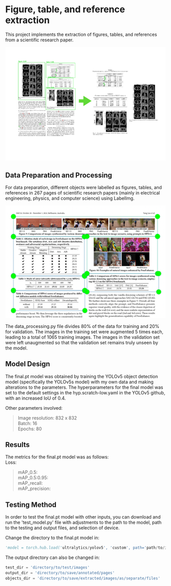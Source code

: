 # Figure, table, and reference extraction 
This project implements the extraction of figures, tables, and references from a scientific research paper. 

![Introduction](Figures/process.jpg)

## Data Preparation and Processing 
For data preparation, different objects were labelled as figures, tables, and references in 267 pages of scientific research papers (mainly in electrical engineering, physics, and computer science) using LabelImg. 

![Labeling process](Figures/data_prep.png)

The data_processing.py file divides 80% of the data for training and 20% for validation. 
The images in the training set were augmented 5 times each, leading to a total of 1065 training images. The images in the validation set were left unaugmented so that the validation set remains truly unseen by the model. 

## Model Design 
The final.pt model was obtained by training the YOLOv5 object detection model (specifically the YOLOv5s model) with my own data and making alterations to the parameters. The hyperparameters for the final model was set to the default settings in the hyp.scratch-low.yaml in the YOLOv5 github, with an increased IoU of 0.4.

Other parameters involved:  
>Image resolution: 832 x 832  
>Batch: 16  
>Epochs: 80  

## Results 

The metrics for the final.pt model was as follows:  
Loss:  
>mAP_0.5:  
>mAP_0.5:0.95:  
>mAP_recall:  
>mAP_precision:

## Testing Method  
In order to test the final.pt model with other inputs, you can download and run the 'test_model.py' file with adjustments to the path to the model, path to the testing and output files, and selection of device. 

Change the directory to the final.pt model in:
```python
'model = torch.hub.load('ultralytics/yolov5', 'custom', path='path/to/installed/extraction.pt/model')' 
```

The output directory can also be changed in: 
```python
test_dir = 'directory/to/test/images'
output_dir = 'directory/to/save/annotated/pages'
objects_dir = 'directory/to/save/extracted/images/as/separate/files'
```


